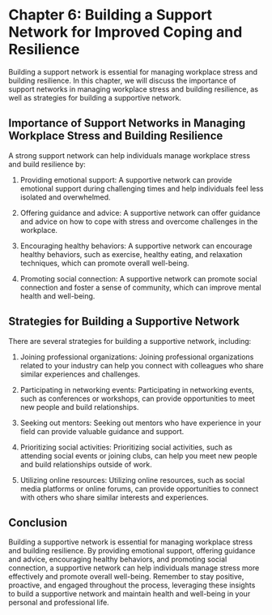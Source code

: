Chapter 6: Building a Support Network for Improved Coping and Resilience
========================================================================

Building a support network is essential for managing workplace stress and building resilience. In this chapter, we will discuss the importance of support networks in managing workplace stress and building resilience, as well as strategies for building a supportive network.

Importance of Support Networks in Managing Workplace Stress and Building Resilience
-----------------------------------------------------------------------------------

A strong support network can help individuals manage workplace stress and build resilience by:

1. Providing emotional support: A supportive network can provide emotional support during challenging times and help individuals feel less isolated and overwhelmed.

2. Offering guidance and advice: A supportive network can offer guidance and advice on how to cope with stress and overcome challenges in the workplace.

3. Encouraging healthy behaviors: A supportive network can encourage healthy behaviors, such as exercise, healthy eating, and relaxation techniques, which can promote overall well-being.

4. Promoting social connection: A supportive network can promote social connection and foster a sense of community, which can improve mental health and well-being.

Strategies for Building a Supportive Network
--------------------------------------------

There are several strategies for building a supportive network, including:

1. Joining professional organizations: Joining professional organizations related to your industry can help you connect with colleagues who share similar experiences and challenges.

2. Participating in networking events: Participating in networking events, such as conferences or workshops, can provide opportunities to meet new people and build relationships.

3. Seeking out mentors: Seeking out mentors who have experience in your field can provide valuable guidance and support.

4. Prioritizing social activities: Prioritizing social activities, such as attending social events or joining clubs, can help you meet new people and build relationships outside of work.

5. Utilizing online resources: Utilizing online resources, such as social media platforms or online forums, can provide opportunities to connect with others who share similar interests and experiences.

Conclusion
----------

Building a supportive network is essential for managing workplace stress and building resilience. By providing emotional support, offering guidance and advice, encouraging healthy behaviors, and promoting social connection, a supportive network can help individuals manage stress more effectively and promote overall well-being. Remember to stay positive, proactive, and engaged throughout the process, leveraging these insights to build a supportive network and maintain health and well-being in your personal and professional life.
